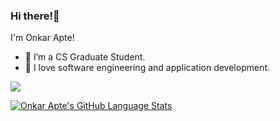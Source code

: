 ### Hi there!👋

I'm Onkar Apte!

- 🔭 I’m a CS Graduate Student.
- 🌱 I love software engineering and application development.

![](https://komarev.com/ghpvc/?username=onapte&color=blueviolet)

[![Onkar Apte's GitHub Language Stats](https://github-readme-stats.vercel.app/api/top-langs/?username=onapte&langs_count=5&hide=jupyter%20notebook&theme=tokyonight)]()
